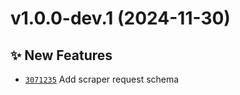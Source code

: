 # v1.0.0-dev.1 (2024-11-30)

## ✨ New Features
- [`3071235`](https://github.com/lengors/protoscout-schemas/commit/3071235)  Add scraper request schema
